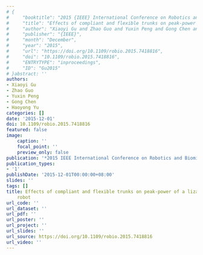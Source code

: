 ```yaml
---
# {
#     "booktitle": "2015 {IEEE} International Conference on Robotics and Biomimetics ({ROBIO})",
#     "title": "Effects of compliant and flexible trunks on peak-power of a lizard-inspired robot",
#     "author": "Xiaoyi Gu and Zhao Guo and Yuxin Peng and Gong Chen and Haoyong Yu",
#     "publisher": "{IEEE}",
#     "month": "December",
#     "year": "2015",
#     "url": "https://doi.org/10.1109/robio.2015.7418816",
#     "doi": "10.1109/robio.2015.7418816",
#     "ENTRYTYPE": "inproceedings",
#     "ID": "Gu2015"
# }abstract: ''
authors:
- Xiaoyi Gu
- Zhao Guo
- Yuxin Peng
- Gong Chen
- Haoyong Yu
categories: []
date: '2015-12-01'
doi: 10.1109/robio.2015.7418816
featured: false
image:
    caption: ''
    focal_point: ''
    preview_only: false
publication: '*2015 IEEE International Conference on Robotics and Biomimetics (ROBIO),December*'
publication_types:
- '1'
publishDate: '2015-12-01T00:00:00+08:00'
slides: ''
tags: []
title: Effects of compliant and flexible trunks on peak-power of a lizard-inspired
    robot
url_code: ''
url_dataset: ''
url_pdf: ''
url_poster: ''
url_project: ''
url_slides: ''
url_source: https://doi.org/10.1109/robio.2015.7418816
url_video: ''
---
```

